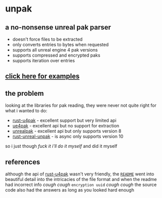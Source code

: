# unpak
## a no-nonsense unreal pak parser
- doesn't force files to be extracted
- only converts entries to bytes when requested
- supports all unreal engine 4 pak versions
- supports compressed and encrypted paks
- supports iteration over entries
## [click here for examples](https://github.com/bananaturtlesandwich/unpak/blob/master/examples)
## the problem
looking at the libraries for pak reading, they were never not quite right for what i wanted to do:
- [rust-u4pak](https://github.com/panzi/rust-u4pak) - excellent support but very limited api
- [ue4pak](https://github.com/Speedy37/ue4pak-rs) - excellent api but no support for extraction
- [unrealpak](https://github.com/AstroTechies/unrealmodding/tree/main/unreal_pak) - excellent api but only supports version 8
- [rust-unreal-unpak](https://crates.io/crates/rust-unreal-unpak) - is async only supports version 10

so i just though *fuck it i'll do it myself* and did it myself

## references
although the api of [rust-u4pak](https://github.com/panzi/rust-u4pak) wasn't very friendly, the [`README`](https://github.com/panzi/rust-u4pak#readme) went into beautiful detail into the intricacies of the file format and when the readme had incorrect info *cough cough* `encryption uuid` *cough cough* the source code also had the answers as long as you looked hard enough